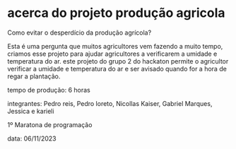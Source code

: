 # acerca do projeto produção agricola
Como evitar o desperdício da produção agrícola?

Esta é uma pergunta que muitos agricultores vem fazendo a muito tempo, 
criamos esse projeto para ajudar agricultores a verificarem a umidade e temperatura do ar.
este projeto do grupo 2 do hackaton permite o agricultor verificar a umidade e temperatura do ar e 
ser avisado quando for a hora de regar a plantação.

tempo de produção: 6 horas

integrantes: Pedro reis, Pedro loreto, Nicollas Kaiser, Gabriel Marques, Jessica e karieli

1º Maratona de programação

data: 06/11/2023
